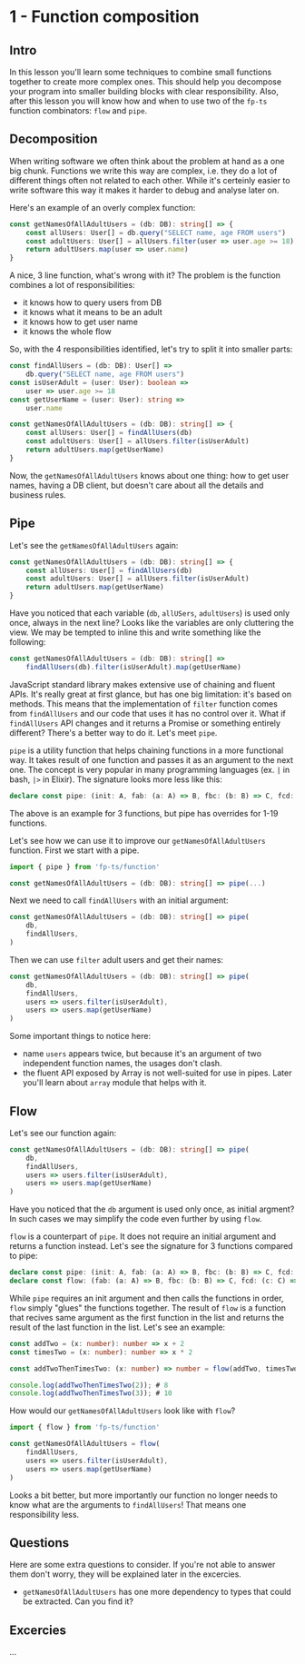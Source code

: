 # 1 - Function composition

## Intro 
In this lesson you'll learn some techniques to combine small functions together to create more complex ones. This should help you decompose your program into smaller building blocks with clear responsibility. Also, after this lesson you will know how and when to use two of the `fp-ts` function combinators: `flow` and `pipe`.

## Decomposition
When writing software we often think about the problem at hand as a one big chunk. Functions we write this way are complex, i.e. they do a lot of different things often not related to each other. While it's certeinly easier to write software this way it makes it harder to debug and analyse later on.

Here's an example of an overly complex function:

```typescript
const getNamesOfAllAdultUsers = (db: DB): string[] => {
    const allUsers: User[] = db.query("SELECT name, age FROM users")
    const adultUsers: User[] = allUsers.filter(user => user.age >= 18)
    return adultUsers.map(user => user.name)
} 
```

A nice, 3 line function, what's wrong with it? The problem is the function combines a lot of responsibilities:
- it knows how to query users from DB
- it knows what it means to be an adult
- it knows how to get user name
- it knows the whole flow

So, with the 4 responsibilities identified, let's try to split it into smaller parts:

```typescript
const findAllUsers = (db: DB): User[] => 
    db.query("SELECT name, age FROM users")
const isUserAdult = (user: User): boolean =>
    user => user.age >= 18
const getUserName = (user: User): string => 
    user.name

const getNamesOfAllAdultUsers = (db: DB): string[] => {
    const allUsers: User[] = findAllUsers(db)
    const adultUsers: User[] = allUsers.filter(isUserAdult)
    return adultUsers.map(getUserName)
} 
```

Now, the `getNamesOfAllAdultUsers` knows about one thing: how to get user names, having a DB client, but doesn't care about all the details and business rules. 

## Pipe

Let's see the `getNamesOfAllAdultUsers` again:

```typescript
const getNamesOfAllAdultUsers = (db: DB): string[] => {
    const allUsers: User[] = findAllUsers(db)
    const adultUsers: User[] = allUsers.filter(isUserAdult)
    return adultUsers.map(getUserName)
}
```

Have you noticed that each variable (`db`, `allUSers`, `adultUsers`) is used only once, always in the next line? Looks like the variables are only cluttering the view. We may be tempted to inline this and write something like the following:

```typescript
const getNamesOfAllAdultUsers = (db: DB): string[] => 
    findAllUsers(db).filter(isUserAdult).map(getUserName)
```

JavaScript standard library makes extensive use of chaining and fluent APIs. It's really great at first glance, but has one big limitation: it's based on methods. This means that the implementation of `filter` function comes from `findAllUsers` and our code that uses it has no control over it. What if `findAllUsers` API changes and it returns a Promise or something entirely different? There's a better way to do it. Let's meet `pipe`.

`pipe` is a utility function that helps chaining functions in a more functional way. It takes result of one function and passes it as an argument to the next one. The concept is very popular in many programming languages (ex. `|` in bash, `|>` in Elixir). The signature looks more less like this:

```typescript
declare const pipe: (init: A, fab: (a: A) => B, fbc: (b: B) => C, fcd: (c: C) => D) => D
```

The above is an example for 3 functions, but pipe has overrides for 1-19 functions.

Let's see how we can use it to improve our `getNamesOfAllAdultUsers` function. First we start with a pipe.

```typescript
import { pipe } from 'fp-ts/function'

const getNamesOfAllAdultUsers = (db: DB): string[] => pipe(...)
```

Next we need to call `findAllUsers` with an initial argument:

```typescript
const getNamesOfAllAdultUsers = (db: DB): string[] => pipe(
    db,
    findAllUsers,
)
```

Then we can use `filter` adult users and get their names:

```typescript
const getNamesOfAllAdultUsers = (db: DB): string[] => pipe(
    db,
    findAllUsers,
    users => users.filter(isUserAdult),
    users => users.map(getUserName)
)
```

Some important things to notice here:
- name `users` appears twice, but because it's an argument of two independent function names, the usages don't clash.
- the fluent API exposed by Array is not well-suited for use in pipes. Later you'll learn about `array` module that helps with it.

## Flow

Let's see our function again:
```typescript
const getNamesOfAllAdultUsers = (db: DB): string[] => pipe(
    db,
    findAllUsers,
    users => users.filter(isUserAdult),
    users => users.map(getUserName)
)
```

Have you noticed that the `db` argument is used only once, as initial argment? In such cases we may simplify the code even further by using `flow`. 

`flow` is a counterpart of `pipe`. It does not require an initial argument and returns a function instead. Let's see the signature for 3 functions compared to pipe:


```typescript
declare const pipe: (init: A, fab: (a: A) => B, fbc: (b: B) => C, fcd: (c: C) => D) => D
declare const flow: (fab: (a: A) => B, fbc: (b: B) => C, fcd: (c: C) => D) => (a: A) => D
```

While `pipe` requires an init argument and then calls the functions in order, `flow` simply "glues" the functions together. The result of `flow` is a function that recives same argument as the first function in the list and returns the result of the last function in the list. Let's see an example:

```typescript
const addTwo = (x: number): number => x + 2
const timesTwo = (x: number): number => x * 2

const addTwoThenTimesTwo: (x: number) => number = flow(addTwo, timesTwo)

console.log(addTwoThenTimesTwo(2)); # 8
console.log(addTwoThenTimesTwo(3)); # 10
```

How would our `getNamesOfAllAdultUsers` look like with `flow`?

```typescript
import { flow } from 'fp-ts/function'

const getNamesOfAllAdultUsers = flow(
    findAllUsers,
    users => users.filter(isUserAdult),
    users => users.map(getUserName)
)
```

Looks a bit better, but more importantly our function no longer needs to know what are the arguments to `findAllUsers`! That means one responsibility less.

## Questions

Here are some extra questions to consider. If you're not able to answer them don't worry, they will be explained later in the excercies.

- `getNamesOfAllAdultUsers` has one more dependency to types that could be extracted. Can you find it? 

## Excercies

...